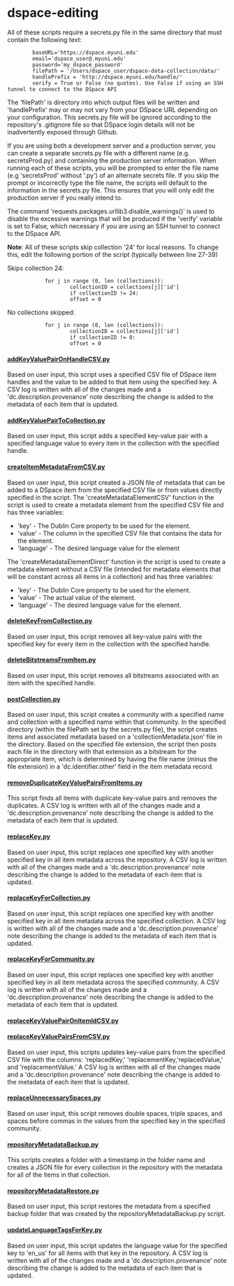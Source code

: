 # dspace-editing

All of these scripts require a secrets.py file in the same directory that must contain the following text:
```
        baseURL='https://dspace.myuni.edu'
        email='dspace_user@.myuni.edu'
        password='my_dspace_password'    
        filePath = '/Users/dspace_user/dspace-data-collection/data/'
        handlePrefix = 'http://dspace.myuni.edu/handle/'
        verify = True or False (no quotes). Use False if using an SSH tunnel to connect to the DSpace API
```
The 'filePath' is directory into which output files will be written and 'handlePrefix' may or may not vary from your DSpace URL depending on your configuration. This secrets.py file will be ignored according to the repository's .gitignore file so that DSpace login details will not be inadvertently exposed through Github.

If you are using both a development server and a production server, you can create a separate secrets.py file with a different name (e.g. secretsProd.py) and containing the production server information. When running each of these scripts, you will be prompted to enter the file name (e.g 'secretsProd' without '.py') of an alternate secrets file. If you skip the prompt or incorrectly type the file name, the scripts will default to the information in the secrets.py file. This ensures that you will only edit the production server if you really intend to.

The command 'requests.packages.urllib3.disable_warnings()' is used to disable the excessive warnings that will be produced if the 'verify' variable is set to False, which necessary if you are using an SSH tunnel to connect to the DSpace API.



**Note**: All of these scripts skip collection '24' for local reasons. To change this, edit the following portion of the script (typically between line 27-39)


Skips collection 24:

                for j in range (0, len (collections)):
                        collectionID = collections[j]['id']
                        if collectionID != 24:
                        offset = 0


No collections skipped:

                for j in range (0, len (collections)):
                        collectionID = collections[j]['id']
                        if collectionID != 0:
                        offset = 0

#### [addKeyValuePairOnHandleCSV.py](addKeyValuePairOnHandleCSV.py)
Based on user input, this script uses a specified CSV file of DSpace item handles and the value to be added to that item using the specified key. A CSV log is written with all of the changes made and a 'dc.description.provenance' note describing the change is added to the metadata of each item that is updated.

#### [addKeyValuePairToCollection.py](addKeyValuePairToCollection.py)
Based on user input, this script adds a specified key-value pair with a specified language value to every item in the collection with the specified handle.

#### [createItemMetadataFromCSV.py](createItemMetadataFromCSV.py)
Based on user input, this script created a JSON file of metadata that can be added to a DSpace item from the specified CSV file or from values directly specified in the script. The 'createMetadataElementCSV' function in the script is used to create a metadata element from the specified CSV file and has three variables:

- 'key' - The Dublin Core property to be used for the element.
- 'value' - The column in the specified CSV file that contains the data for the element.
- 'language' - The desired language value for the element

The 'createMetadataElementDirect' function in the script is used to create a metadata element without a CSV file (intended for metadata elements that will be constant across all items in a collection) and has three variables:

- 'key' - The Dublin Core property to be used for the element.
- 'value' - The actual value of the element.
- 'language' - The desired language value for the element.

#### [deleteKeyFromCollection.py](deleteKeyFromCollection.py)
Based on user input, this script removes all key-value pairs with the specified key for every item in the collection with the specified handle.

#### [deleteBitstreamsFromItem.py](deleteBitstreamsFromItem.py)
Based on user input, this script removes all bitstreams associated with an item with the specified handle.

#### [postCollection.py](postCollection.py)
Based on user input, this script creates a community with a specified name and collection with a specified name within that community.  In the specified directory (within the filePath set by the secrets.py file), the script creates items and associated metadata based on a 'collectionMetadata.json' file in the directory. Based on the specified file extension, the script then posts each file in the directory  with that extension as a bitstream for the appropriate item, which is determined by having the file name (minus the file extension) in a 'dc.identifier.other' field in the item metadata record.

#### [removeDuplicateKeyValuePairsFromItems.py](removeDuplicateKeyValuePairsFromItems.py)
This script finds all items with duplicate key-value pairs and removes the duplicates. A CSV log is written with all of the changes made and a 'dc.description.provenance' note describing the change is added to the metadata of each item that is updated.

#### [replaceKey.py](replaceKey.py)
Based on user input, this script replaces one specified key with another specified key in all item metadata across the repository. A CSV log is written with all of the changes made and a 'dc.description.provenance' note describing the change is added to the metadata of each item that is updated.

#### [replaceKeyForCollection.py](replaceKeyForCollection.py)
Based on user input, this script replaces one specified key with another specified key in all item metadata across the specified collection. A CSV log is written with all of the changes made and a 'dc.description.provenance' note describing the change is added to the metadata of each item that is updated.

#### [replaceKeyForCommunity.py](replaceKeyForCommunity.py)
Based on user input, this script replaces one specified key with another specified key in all item metadata across the specified community. A CSV log is written with all of the changes made and a 'dc.description.provenance' note describing the change is added to the metadata of each item that is updated.

#### [replaceKeyValuePairOnItemIdCSV.py](replaceKeyValuePairOnItemIdCSV.py)

#### [replaceKeyValuePairsFromCSV.py](replaceKeyValuePairsFromCSV.py)
Based on user input, this scripts updates key-value pairs from the specified CSV file with the columns: 'replacedKey,' 'replacementKey,'replacedValue,' and 'replacementValue.' A CSV log is written with all of the changes made and a 'dc.description.provenance' note describing the change is added to the metadata of each item that is updated.

#### [replaceUnnecessarySpaces.py](replaceUnnecessarySpaces.py)
Based on user input, this script removes double spaces, triple spaces, and spaces before commas in the values from the specified key in the specified community.

#### [repositoryMetadataBackup.py](repositoryMetadataBackup.py)
This scripts creates a folder with a timestamp in the folder name and creates a JSON file for every collection in the repository with the metadata for all of the items in that collection.

#### [repositoryMetadataRestore.py](repositoryMetadataRestore.py)
Based on user input, this script restores the metadata from a specified backup folder that was created by the repositoryMetadataBackup.py script.

#### [updateLanguageTagsForKey.py](updateLanguageTagsForKey.py)
Based on user input, this script updates the language value for the specified key to 'en_us' for all items with that key in the repository. A CSV log is written with all of the changes made and a 'dc.description.provenance' note describing the change is added to the metadata of each item that is updated.
